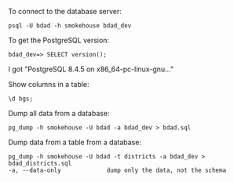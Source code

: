 To connect to the database server:

    psql -U bdad -h smokehouse bdad_dev

To get the PostgreSQL version:

    bdad_dev=> SELECT version();

I got "PostgreSQL 8.4.5 on x86_64-pc-linux-gnu..."

Show columns in a table:

    \d bgs;

Dump all data from a database:

    pg_dump -h smokehouse -U bdad -a bdad_dev > bdad.sql

Dump data from a table from a database:

    pg_dump -h smokehouse -U bdad -t districts -a bdad_dev > bdad_districts.sql
    -a, --data-only             dump only the data, not the schema